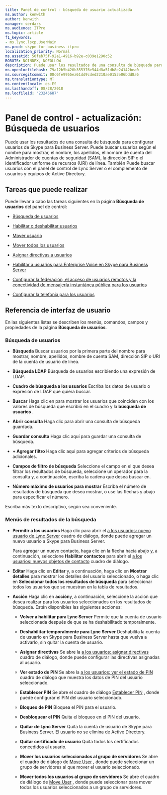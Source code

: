 ```yaml
---
title: Panel de control - búsqueda de usuario actualizada
ms.author: kenwith
author: kenwith
manager: serdars
ms.audience: ITPro
ms.topic: article
f1_keywords:
- ms.lync.lscp.UserMain
ms.prod: skype-for-business-itpro
localization_priority: Normal
ms.assetid: 50feb75f-92a1-4916-b92e-c039e1290c52
ROBOTS: NOINDEX, NOFOLLOW
description: Puede usar los resultados de una consulta de búsqueda para configurar usuarios de Skype para Business Server. Puede buscar usuarios según el nombre para mostrar, el nombre, los apellidos, el nombre de cuenta del Administrador de cuentas de seguridad (SAM), la dirección SIP o el identificador uniforme de recursos (URI) de línea. También Puede buscar usuarios con el panel de control de Lync Server o el complemento de usuarios y equipos de Active Directory.
ms.openlocfilehash: 79a12b5b420b355376e544d8a51db8e24142bea0
ms.sourcegitcommit: 08c6fe9955ea61dd9cded2210ae0153e06bdd8a6
ms.translationtype: MT
ms.contentlocale: es-ES
ms.lasthandoff: 08/28/2018
ms.locfileid: "23245687"
---
```

# <a name="control-panel---updated-user-search"></a>Panel de control - actualización: Búsqueda de usuarios

Puede usar los resultados de una consulta de búsqueda para configurar usuarios de Skype para Business Server. Puede buscar usuarios según el nombre para mostrar, el nombre, los apellidos, el nombre de cuenta del Administrador de cuentas de seguridad (SAM), la dirección SIP o el identificador uniforme de recursos (URI) de línea. También Puede buscar usuarios con el panel de control de Lync Server o el complemento de usuarios y equipos de Active Directory.

## <a name="tasks-you-can-perform"></a>Tareas que puede realizar

Puede llevar a cabo las tareas siguientes en la página **Búsqueda de usuarios** del panel de control:

- [Búsqueda de usuarios](https://technet.microsoft.com/library/3b9f6f55-d7a9-46ae-8e10-f221ba0d3bb5.aspx)

- [Habilitar o deshabilitar usuarios](https://technet.microsoft.com/library/12497d00-f665-4a97-be68-854c5a8be4fc.aspx)

- [Mover usuario](ms.lync.lscp.UserMove.md)

- [Mover todos los usuarios](ms.lync.lscp.UserMoveAll.md)

- [Asignar directivas a usuarios](https://technet.microsoft.com/library/a4ed0120-d9e5-4eb2-acfd-8de2cb503652.aspx)

- [Habilitar a usuarios para Enterprise Voice en Skype para Business Server](../../../deploy/deploy-enterprise-voice/enable-users-for-enterprise-voice.md)

- [Configurar la federación, el acceso de usuarios remotos y la conectividad de mensajería instantánea pública para los usuarios](https://technet.microsoft.com/library/736fcaad-9f95-4896-b767-e199d86a00a4.aspx)

- [Configurar la telefonía para los usuarios](https://technet.microsoft.com/library/4546432e-c839-4517-a2c5-bc0d4d8c6a03.aspx)



## <a name="ui-reference"></a>Referencia de interfaz de usuario

En las siguientes listas se describen los menús, comandos, campos y propiedades de la página **Búsqueda de usuarios**.

### <a name="user-search"></a>Búsqueda de usuarios

- **Búsqueda** Buscar usuarios por la primera parte del nombre para mostrar, nombre, apellidos, nombre de cuenta SAM, dirección SIP o URI de la cuenta de usuario de línea.

- **Búsqueda LDAP** Búsqueda de usuarios escribiendo una expresión de LDAP.

- **Cuadro de búsqueda a los usuarios** Escriba los datos de usuario o expresión de LDAP que quiera buscar.

- **Buscar** Haga clic en para mostrar los usuarios que coinciden con los valores de búsqueda que escribió en el cuadro y la **búsqueda de usuarios** .

- **Abrir consulta** Haga clic para abrir una consulta de búsqueda guardada.

- **Guardar consulta** Haga clic aquí para guardar una consulta de búsqueda.

- **+ Agregar filtro** Haga clic aquí para agregar criterios de búsqueda adicionales.

- **Campos de filtro de búsqueda** Seleccione el campo en el que desea filtrar los resultados de búsqueda, seleccione un operador para la consulta y, a continuación, escriba la cadena que desea buscar en.

- **Número máximo de usuarios para mostrar** Escriba el número de resultados de búsqueda que desea mostrar, o use las flechas y abajo para especificar el número.

Escriba más texto descriptivo, según sea conveniente.

### <a name="search-results-menus"></a>Menús de resultados de la búsqueda

- **Permitir a los usuarios** Haga clic para abrir el [a los usuarios: nuevo usuario de Lync Server](ms.lync.lscp.UserNew.md) cuadro de diálogo, donde puede agregar un nuevo usuario a Skype para Business Server.

    Para agregar un nuevo contacto, haga clic en la flecha hacia abajo y, a continuación, seleccione **Habilitar contactos** para abrir el [a los usuarios: nuevos objetos de contacto](ms.lync.lscp.UserNewContact.md) cuadro de diálogo.

- **Editar** Haga clic en **Editar** y, a continuación, haga clic en **Mostrar detalles** para mostrar los detalles del usuario seleccionado, o haga clic en **Seleccionar todos los resultados de búsqueda** para seleccionar todos los usuarios que se muestran en la tabla de resultados.

- **Acción** Haga clic en **acción**y, a continuación, seleccione la acción que desea realizar para los usuarios seleccionados en los resultados de búsqueda. Están disponibles las siguientes acciones:

  - **Volver a habilitar para Lync Server** Permite que la cuenta de usuario seleccionada después de que se ha deshabilitado temporalmente.

  - **Deshabilitar temporalmente para Lync Server** Deshabilita la cuenta de usuario en Skype para Business Server hasta que vuelva a activarlo, sin quitar la cuenta de usuario.

  - **Asignar directivas** Se abre la [a los usuarios: asignar directivas](ms.lync.lscp.UserAssignPolicy.md) cuadro de diálogo, donde puede configurar las directivas asignadas al usuario.

  - **Ver estado de PIN** Se abre la [a los usuarios: ver el estado de PIN](ms.lync.lscp.UserViewPin.md) cuadro de diálogo que muestra los datos de PIN del usuario seleccionado.

  - **Establecer PIN** Se abre el cuadro de diálogo [Establecer PIN](ms.lync.lscp.UserSetPin.md) , donde puede configurar el PIN del usuario seleccionado.

  - **Bloqueo de PIN** Bloquea el PIN para el usuario.

  - **Desbloquear el PIN** Quita el bloqueo en el PIN del usuario.

  - **Quitar de Lync Server** Quita la cuenta de usuario de Skype para Business Server. El usuario no se elimina de Active Directory.

  - **Quitar certificado de usuario** Quita todos los certificados concedidos al usuario.

  - **Mover los usuarios seleccionados al grupo de servidores** Se abre el cuadro de diálogo de [Move User](ms.lync.lscp.UserMove.md) , donde puede seleccionar un grupo de servidores al que mover el usuario seleccionado.

  - **Mover todos los usuarios al grupo de servidores** Se abre el cuadro de diálogo de [Move User](ms.lync.lscp.UserMove.md) , donde puede seleccionar para mover todos los usuarios seleccionados a un grupo de servidores.


